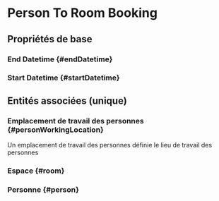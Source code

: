 #  Person To Room Booking
<!--- THIS FILE IS GENERATED PLEASE DO NOT EDIT IT DIRECTLY --->



## Propriétés de base

### End Datetime {#endDatetime}
        

### Start Datetime {#startDatetime}
        


## Entités associées (unique)

### Emplacement de travail des personnes {#personWorkingLocation}
        
Un emplacement de travail des personnes définie le lieu de travail des personnes
### Espace {#room}
        

### Personne {#person}
        





